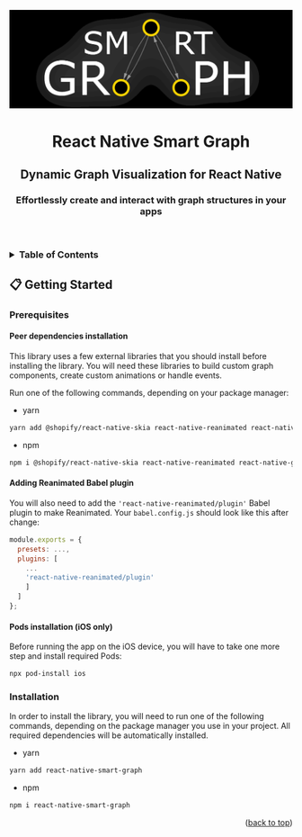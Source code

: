 <a name="readme-top"></a>

<!-- PROJECT LOGO AND TITLE -->
<div align="center">
<img src="docs/images/logo-banner.png" width="800" />

# React Native Smart Graph

## Dynamic Graph Visualization for React Native

### Effortlessly create and interact with graph structures in your apps

</div>

<!-- TABLE OF CONTENTS -->
<br>
<h3>
<details>
  <summary>
    Table of Contents
  </summary>
  <h5>
    <ol>
      <li>
        <a href="#getting-started">Getting Started</a>
        <ul>
          <li><a href="#prerequisites">Prerequisites</a></li>
          <li><a href="#installation">Installation</a></li>
        </ul>
      </li>
    </ol>
  </h5>
</details>
</h3>

<!-- GETTING STARTED -->

## 📋 Getting Started

### Prerequisites

#### Peer dependencies installation

This library uses a few external libraries that you should install before installing the library. You will need these libraries to build custom graph components, create custom animations or handle events.

Run one of the following commands, depending on your package manager:

- yarn

```sh
yarn add @shopify/react-native-skia react-native-reanimated react-native-gesture-handler react-native-svg
```

- npm

```sh
npm i @shopify/react-native-skia react-native-reanimated react-native-gesture-handler react-native-svg
```

#### Adding Reanimated Babel plugin

You will also need to add the `'react-native-reanimated/plugin'` Babel plugin to make Reanimated. Your `babel.config.js` should look like this after change:

```js
module.exports = {
  presets: ...,
  plugins: [
    ...
    'react-native-reanimated/plugin'
    ]
  ]
};
```

#### Pods installation (iOS only)

Before running the app on the iOS device, you will have to take one more step and install required Pods:

```sh
npx pod-install ios
```

### Installation

In order to install the library, you will need to run one of the following commands, depending on the package manager you use in your project. All required dependencies will be automatically installed.

- yarn

```sh
yarn add react-native-smart-graph
```

- npm

```sh
npm i react-native-smart-graph
```

<p align="right">(<a href="#readme-top">back to top</a>)</p>
